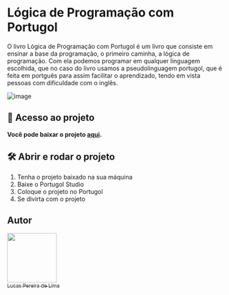 # Lógica de Programação com Portugol

O livro Lógica de Programação com Portugol é um livro que consiste em ensinar a base da programação, o primeiro caminha, a lógica de programação. Com ela podemos programar em qualquer linguagem escolhida, que no caso do livro usamos a pseudolinguagem portugol, que é feita em portguês para assim facilitar o aprendizado, tendo em vista pessoas com dificuldade com o inglês.

![image](https://user-images.githubusercontent.com/95040236/226060210-8688aab9-c324-4980-9685-66960a13febe.png)

## 📁 Acesso ao projeto

**Você pode baixar o projeto <a href="https://github.com/LucasDevRJ/logica_de_programacao_com_portugol/archive/refs/heads/main.zip">aqui</a>.**

## 🛠️ Abrir e rodar o projeto

1. Tenha o projeto baixado na sua máquina
2. Baixe o Portugol Studio
3. Coloque o projeto no Portugol
4. Se divirta com o projeto

## Autor

[<img src="https://avatars.githubusercontent.com/u/95040236?v=4" width=115><br><sub>Lucas Pereira de Lima</sub>](https://github.com/LucasDevRJ)
